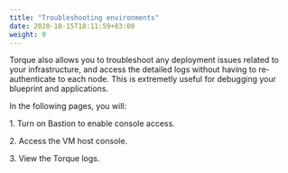 ```yaml
---
title: "Troubleshooting environments"
date: 2020-10-15T18:11:59+03:00
weight: 9
---
```

Torque also allows you to troubleshoot any deployment issues related to your infrastructure, and access the detailed logs without having to re-authenticate to each node. This is extremetly useful for debugging your blueprint and applications.

In the following pages, you will:

1\. Turn on Bastion to enable console access.

2\. Access the VM host console.

3\. View the Torque logs.
